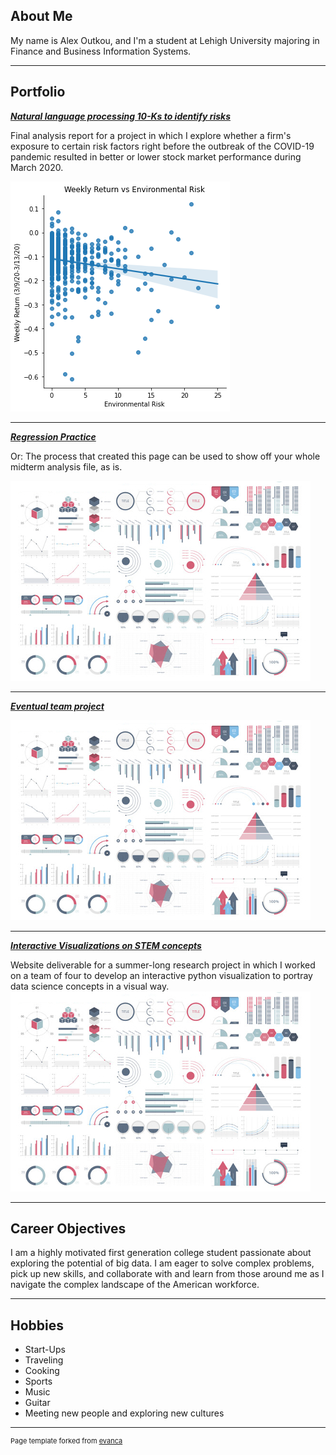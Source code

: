 ## About Me

My name is Alex Outkou, and I'm a student at Lehigh University majoring in Finance and Business Information Systems. 

<!-- Upload your own photo and change the path -->

---

## Portfolio

<!-- You can link to other websites, PDFs in this repo, and other pages in this repo -->

_**[Natural language processing 10-Ks to identify risks](analysis_report)**_

Final analysis report for a project in which I explore whether a firm's exposure to certain risk factors right before the outbreak of the COVID-19 pandemic resulted in better or lower stock market performance during March 2020. 

<img src="images/output_42_0.png?raw=true"/>

---

_**[Regression Practice](Regression_practice)**_

Or: The process that created this page can be used to show off your whole midterm analysis file, as is.

<img src="images/dummy_thumbnail.jpg?raw=true"/>

---

_**[Eventual team project](https://donbowen.github.io/teamproject/)**_

<img src="images/dummy_thumbnail.jpg?raw=true"/>

---

_**[Interactive Visualizations on STEM concepts](https://srrweb.cc.lehigh.edu/app/)**_

Website deliverable for a summer-long research project in which I worked on a team of four to develop an interactive python visualization to portray data science concepts in a visual way. 
<img src="images/dummy_thumbnail.jpg?raw=true"/>

---

## Career Objectives

I am a highly motivated first generation college student passionate about exploring the potential of big data. I am eager to solve complex problems, pick up new skills, and collaborate with and learn from those around me as I navigate the complex landscape of the American workforce.

---

## Hobbies

 * Start-Ups 
 * Traveling
 * Cooking 
 * Sports
 * Music
 * Guitar 
 * Meeting new people and exploring new cultures

---
<p style="font-size:11px">Page template forked from <a href="https://github.com/evanca/quick-portfolio">evanca</a></p>
<!-- Remove above link if you don't want to attibute -->

